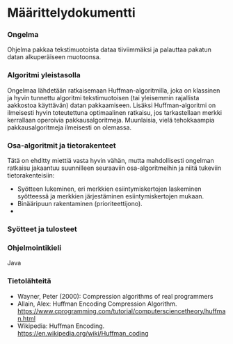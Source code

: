 # Määrittelydokumentti

### Ongelma

Ohjelma pakkaa tekstimuotoista dataa tiiviimmäksi ja palauttaa pakatun datan alkuperäiseen muotoonsa.

### Algoritmi yleistasolla

Ongelmaa lähdetään ratkaisemaan Huffman-algoritmilla, joka on klassinen ja hyvin tunnettu algoritmi tekstimuotoisen (tai yleisemmin rajallista aakkostoa käyttävän) datan pakkaamiseen. Lisäksi Huffman-algoritmi on ilmeisesti hyvin toteutettuna optimaalinen ratkaisu, jos tarkastellaan merkki kerrallaan operoivia pakkausalgoritmeja. Muunlaisia, vielä tehokkaampia pakkausalgoritmeja ilmeisesti on olemassa.

### Osa-algoritmit ja tietorakenteet

Tätä on ehditty miettiä vasta hyvin vähän, mutta mahdollisesti ongelman ratkaisu jakaantuu suunnilleen seuraaviin osa-algoritmeihin ja niitä tukeviin tietorakenteisiin:

* Syötteen lukeminen, eri merkkien esiintymiskertojen laskeminen syötteessä ja merkkien järjestäminen esiintymiskertojen mukaan.
* Binääripuun rakentaminen (prioriteettijono).
*

### Syötteet ja tulosteet



### Ohjelmointikieli

Java

### Tietolähteitä

* Wayner, Peter (2000): Compression algorithms of real programmers
* Allain, Alex: Huffman Encoding Compression Algorithm. https://www.cprogramming.com/tutorial/computersciencetheory/huffman.html
* Wikipedia: Huffman Encoding. https://en.wikipedia.org/wiki/Huffman_coding
